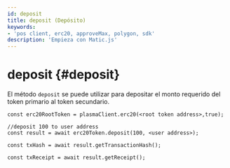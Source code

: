```yaml
---
id: deposit
title: deposit (Depósito)
keywords:
- 'pos client, erc20, approveMax, polygon, sdk'
description: 'Empieza con Matic.js'
---
```


# deposit {#deposit}

El método `deposit` se puede utilizar para depositar el monto requerido del token primario al token secundario.

```
const erc20RootToken = plasmaClient.erc20(<root token address>,true);

//deposit 100 to user address
const result = await erc20Token.deposit(100, <user address>);

const txHash = await result.getTransactionHash();

const txReceipt = await result.getReceipt();

```
